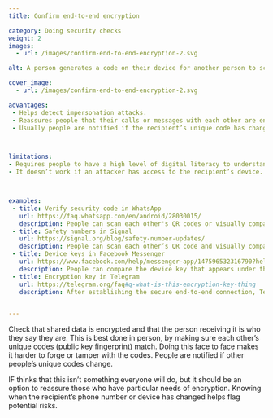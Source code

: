 ```yaml
---
title: Confirm end-to-end encryption

category: Doing security checks
weight: 2
images:
  - url: /images/confirm-end-to-end-encryption-2.svg

alt: A person generates a code on their device for another person to scan.

cover_image:
  - url: /images/confirm-end-to-end-encryption-2.svg

advantages:
 - Helps detect impersonation attacks.
 - Reassures people that their calls or messages with each other are encrypted.
 - Usually people are notified if the recipient’s unique code has changed, so they don’t need to check this manually.



limitations:
- Requires people to have a high level of digital literacy to understand why to check encryption in the first place.
- It doesn’t work if an attacker has access to the recipient’s device.



examples:
 - title: Verify security code in WhatsApp
   url: https://faq.whatsapp.com/en/android/28030015/
   description: People can scan each other's QR codes or visually compare the unique 60-digit numbers.
 - title: Safety numbers in Signal
   url: https://signal.org/blog/safety-number-updates/
   description: People can scan each other’s QR code and visually compare safety numbers. Once people have confirmed the codes are the same they can mark the contact as ‘verified’.
 - title: Device keys in Facebook Messenger
   url: https://www.facebook.com/help/messenger-app/147596532316790?helpref=uf_permalink#targetText=Both%20you%20and%20the%20other,have%20its%20own%20device%20keys.
   description: People can compare the device key that appears under their friend's name with the keys on their device to make sure they match.
 - title: Encryption key in Telegram
   url: https://telegram.org/faq#q-what-is-this-encryption-key-thing
   description: After establishing the secure end-to-end connection, Telegram generates a picture that visualises the encryption key for a chat. People  can then compare these pictures to see if they’re the same.


---
```


Check that shared data is encrypted and that the person receiving it is who they say they are. This is best done in person, by making sure each other’s unique codes (public key fingerprint) match. Doing this face to face makes it harder to forge or tamper with the codes. People are notified if other people’s unique codes change.

IF thinks that this isn’t something everyone will do, but it should be an option to reassure those who have particular needs of encryption. Knowing when the recipient’s phone number or device has changed helps flag potential risks.
